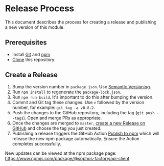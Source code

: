 # Release Process

This document describes the process for creating a release and publishing a new version of this module.

## Prerequisites

- Install [Git](https://git-scm.com/downloads) and [npm](https://www.npmjs.com/)
- [Clone](https://docs.github.com/en/repositories/creating-and-managing-repositories/cloning-a-repository) this repository

## Create a Release

1. Bump the version number in `package.json`. Use [Semantic Versioning](https://semver.org).
2. Run `npm install` to regenerate the `package-lock.json`.
3. Run `npm run build`. It's important to do this after bumping the version.
4. Commit and Git tag these changes. Use `v` followed by the version number, for example: `git tag -a v0.8.2`.
5. Push the changes to the GitHub repository, including the tag (`git push --tags`). Open and merge PRs as appropriate.
6. Once the changes are merged to `master`, [create a new Release on GitHub](https://docs.github.com/en/repositories/releasing-projects-on-github/managing-releases-in-a-repository) and choose the tag you just created.
7. Publishing a release triggers the GitHub Action [Publish to npm](.github/workflows/release.yml) which will release the new npm package automatically. Ensure the Action completes successfully.

New updates can be viewed at the npm package page: https://www.npmjs.com/package/@sophos-factory/api-client
